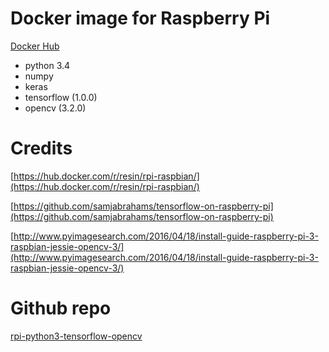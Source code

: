 # Docker image for Raspberry Pi

[Docker Hub](https://hub.docker.com/r/imelnik/rpi-python3-tensorflow-opencv/)

- python 3.4
- numpy
- keras
- tensorflow (1.0.0)
- opencv (3.2.0)

# Credits

[https://hub.docker.com/r/resin/rpi-raspbian/](https://hub.docker.com/r/resin/rpi-raspbian/)

[https://github.com/samjabrahams/tensorflow-on-raspberry-pi](https://github.com/samjabrahams/tensorflow-on-raspberry-pi)

[http://www.pyimagesearch.com/2016/04/18/install-guide-raspberry-pi-3-raspbian-jessie-opencv-3/](http://www.pyimagesearch.com/2016/04/18/install-guide-raspberry-pi-3-raspbian-jessie-opencv-3/)

# Github repo

[rpi-python3-tensorflow-opencv](https://github.com/iMelnik/rpi-python3-tensorflow-opencv)
